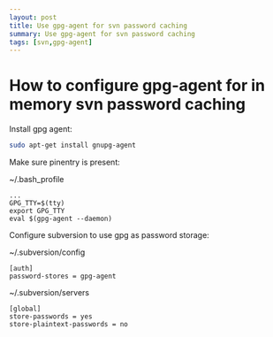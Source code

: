 ```yaml
---
layout: post
title: Use gpg-agent for svn password caching 
summary: Use gpg-agent for svn password caching
tags: [svn,gpg-agent]
---
```


How to configure gpg-agent for in memory svn password caching
===

Install gpg agent:

```bash
sudo apt-get install gnupg-agent
```

Make sure pinentry is present:

~/.bash_profile
```
...
GPG_TTY=$(tty)
export GPG_TTY
eval $(gpg-agent --daemon)
```

Configure subversion to use gpg as password storage:

~/.subversion/config
```
[auth]
password-stores = gpg-agent
```

~/.subversion/servers
```
[global]
store-passwords = yes
store-plaintext-passwords = no
```

